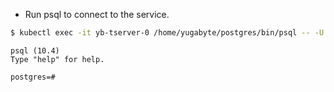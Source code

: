 ---
---
- Run psql to connect to the service.

```sh
$ kubectl exec -it yb-tserver-0 /home/yugabyte/postgres/bin/psql -- -U postgres -d postgres -h yb-tserver-0 -p 5433
```

```
psql (10.4)
Type "help" for help.

postgres=#
```

